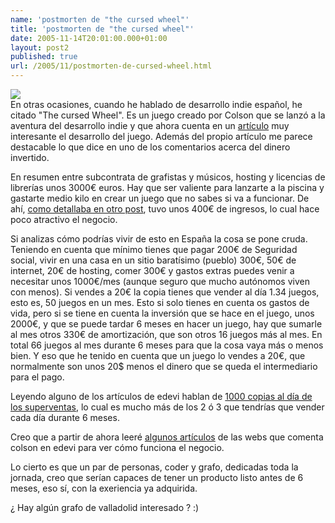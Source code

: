 ```yaml
---
name: 'postmorten de "the cursed wheel"'
title: 'postmorten de "the cursed wheel"'
date: 2005-11-14T20:01:00.000+01:00
layout: post2
published: true
url: /2005/11/postmorten-de-cursed-wheel.html
---
```


[![](http://www.funmangames.com/site/img/tcw.gif)](http://www.funmangames.com/site/img/tcw.gif)  
En otras ocasiones, cuando he hablado de desarrollo indie español, he citado "The cursed Wheel". Es un juego creado por Colson que se lanzó a la aventura del desarrollo indie y que ahora cuenta en un [artículo](http://www.funmangames.com/edeviblog/?p=23) muy interesante el desarrollo del juego. Además del propio artículo me parece destacable lo que dice en uno de los comentarios acerca del dinero invertido.  
  
En resumen entre subcontrata de grafistas y músicos, hosting y licencias de librerías unos 3000€ euros. Hay que ser valiente para lanzarte a la piscina y gastarte medio kilo en crear un juego que no sabes si va a funcionar. De ahí, [como detallaba en otro post](http://www.funmangames.com/edeviblog/?p=7), tuvo unos 400€ de ingresos, lo cual hace poco atractivo el negocio.  
  
Si analizas cómo podrías vivir de esto en España la cosa se pone cruda. Teniendo en cuenta que mínimo tienes que pagar 200€ de Seguridad social, vivir en una casa en un sitio baratísimo (pueblo) 300€, 50€ de internet, 20€ de hosting, comer 300€ y gastos extras puedes venir a necesitar unos 1000€/mes (aunque seguro que mucho autónomos viven con menos). Si vendes a 20€ la copia tienes que vender al día 1.34 juegos, esto es, 50 juegos en un mes. Esto si solo tienes en cuenta os gastos de vida, pero si se tiene en cuenta la inversión que se hace en el juego, unos 2000€, y que se puede tardar 6 meses en hacer un juego, hay que sumarle al mes otros 330€ de amortización, que son otros 16 juegos más al mes. En total 66 juegos al mes durante 6 meses para que la cosa vaya más o menos bien. Y eso que he tenido en cuenta que un juego lo vendes a 20€, que normalmente son unos 20$ menos el dinero que se queda el intermediario para el pago.  
  
Leyendo alguno de los artículos de edevi hablan de [1000 copias al día de los superventas](http://www.gamedev.net/community/forums/topic.asp?topic_id=328693), lo cual es mucho más de los 2 ó 3 que tendrías que vender cada día durante 6 meses.  
  
Creo que a partir de ahora leeré [algunos artículos](http://www.dexterity.com/articles/) de las webs que comenta colson en edevi para ver cómo funciona el negocio.  
  
Lo cierto es que un par de personas, coder y grafo, dedicadas toda la jornada, creo que serían capaces de tener un producto listo antes de 6 meses, eso sí, con la exeriencia ya adquirida.  
  
¿ Hay algún grafo de valladolid interesado ? :)